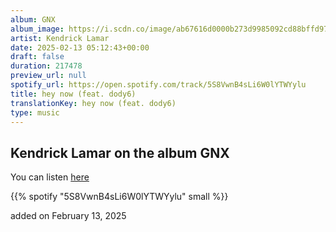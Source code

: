 ```yaml
---
album: GNX
album_image: https://i.scdn.co/image/ab67616d0000b273d9985092cd88bffd97653b58
artist: Kendrick Lamar
date: 2025-02-13 05:12:43+00:00
draft: false
duration: 217478
preview_url: null
spotify_url: https://open.spotify.com/track/5S8VwnB4sLi6W0lYTWYylu
title: hey now (feat. dody6)
translationKey: hey now (feat. dody6)
type: music
---
```


## Kendrick Lamar on the album GNX

You can listen [here](https://open.spotify.com/track/5S8VwnB4sLi6W0lYTWYylu)

{{% spotify "5S8VwnB4sLi6W0lYTWYylu" small %}}

added on February 13, 2025